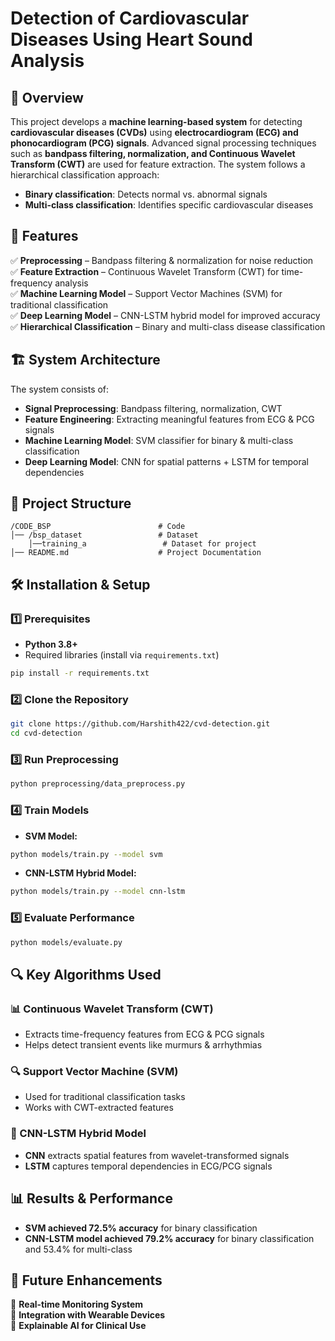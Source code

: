 # Detection of Cardiovascular Diseases Using Heart Sound Analysis  

## 📌 Overview  
This project develops a **machine learning-based system** for detecting **cardiovascular diseases (CVDs)** using **electrocardiogram (ECG) and phonocardiogram (PCG) signals**. Advanced signal processing techniques such as **bandpass filtering, normalization, and Continuous Wavelet Transform (CWT)** are used for feature extraction. The system follows a hierarchical classification approach:  
- **Binary classification**: Detects normal vs. abnormal signals  
- **Multi-class classification**: Identifies specific cardiovascular diseases  

## 🚀 Features  
✅ **Preprocessing** – Bandpass filtering & normalization for noise reduction  
✅ **Feature Extraction** – Continuous Wavelet Transform (CWT) for time-frequency analysis  
✅ **Machine Learning Model** – Support Vector Machines (SVM) for traditional classification  
✅ **Deep Learning Model** – CNN-LSTM hybrid model for improved accuracy  
✅ **Hierarchical Classification** – Binary and multi-class disease classification  

## 🏗️ System Architecture  
The system consists of:  
- **Signal Preprocessing**: Bandpass filtering, normalization, CWT  
- **Feature Engineering**: Extracting meaningful features from ECG & PCG signals  
- **Machine Learning Model**: SVM classifier for binary & multi-class classification  
- **Deep Learning Model**: CNN for spatial patterns + LSTM for temporal dependencies  

## 📜 Project Structure  
```
/CODE_BSP                        # Code
│── /bsp_dataset                 # Dataset
    │──training_a                 # Dataset for project 
│── README.md                    # Project Documentation
```

## 🛠️ Installation & Setup  

### 1️⃣ Prerequisites  
- **Python 3.8+**  
- Required libraries (install via `requirements.txt`)  
```bash
pip install -r requirements.txt
```

### 2️⃣ Clone the Repository  
```bash
git clone https://github.com/Harshith422/cvd-detection.git
cd cvd-detection
```

### 3️⃣ Run Preprocessing  
```bash
python preprocessing/data_preprocess.py
```

### 4️⃣ Train Models  
- **SVM Model:**  
```bash
python models/train.py --model svm
```
- **CNN-LSTM Hybrid Model:**  
```bash
python models/train.py --model cnn-lstm
```

### 5️⃣ Evaluate Performance  
```bash
python models/evaluate.py
```

## 🔍 Key Algorithms Used  
### 📊 Continuous Wavelet Transform (CWT)  
- Extracts time-frequency features from ECG & PCG signals  
- Helps detect transient events like murmurs & arrhythmias  

### 🔍 Support Vector Machine (SVM)  
- Used for traditional classification tasks  
- Works with CWT-extracted features  

### 🔮 CNN-LSTM Hybrid Model  
- **CNN** extracts spatial features from wavelet-transformed signals  
- **LSTM** captures temporal dependencies in ECG/PCG signals  

## 📊 Results & Performance  
- **SVM achieved 72.5% accuracy** for binary classification  
- **CNN-LSTM model achieved 79.2% accuracy** for binary classification and 53.4% for multi-class  

## 📄 Future Enhancements  
🔹 **Real-time Monitoring System**  
🔹 **Integration with Wearable Devices**  
🔹 **Explainable AI for Clinical Use**  
